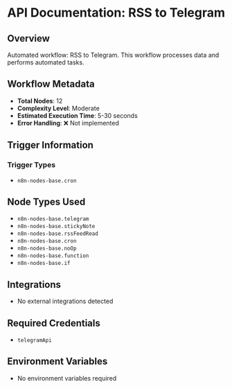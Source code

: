 # API Documentation: RSS to Telegram

## Overview
Automated workflow: RSS to Telegram. This workflow processes data and performs automated tasks.

## Workflow Metadata
- **Total Nodes**: 12
- **Complexity Level**: Moderate
- **Estimated Execution Time**: 5-30 seconds
- **Error Handling**: ❌ Not implemented

## Trigger Information
### Trigger Types
- `n8n-nodes-base.cron`

## Node Types Used
- `n8n-nodes-base.telegram`
- `n8n-nodes-base.stickyNote`
- `n8n-nodes-base.rssFeedRead`
- `n8n-nodes-base.cron`
- `n8n-nodes-base.noOp`
- `n8n-nodes-base.function`
- `n8n-nodes-base.if`

## Integrations
- No external integrations detected

## Required Credentials
- `telegramApi`

## Environment Variables
- No environment variables required
